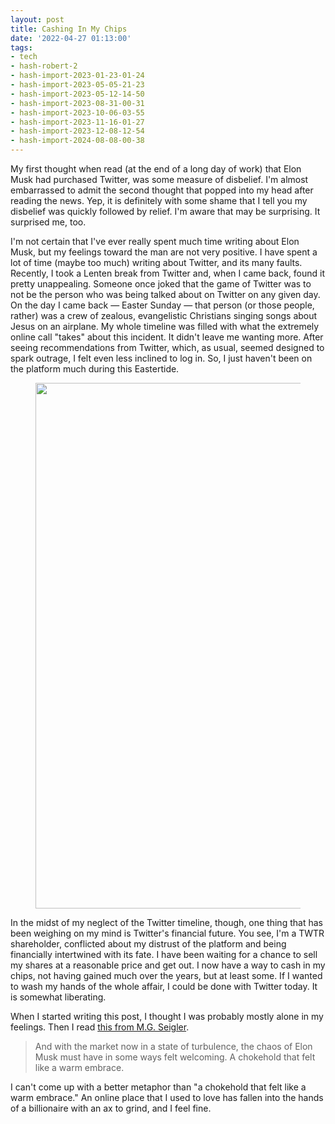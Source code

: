 ```yaml
---
layout: post
title: Cashing In My Chips
date: '2022-04-27 01:13:00'
tags:
- tech
- hash-robert-2
- hash-import-2023-01-23-01-24
- hash-import-2023-05-05-21-23
- hash-import-2023-05-12-14-50
- hash-import-2023-08-31-00-31
- hash-import-2023-10-06-03-55
- hash-import-2023-11-16-01-27
- hash-import-2023-12-08-12-54
- hash-import-2024-08-08-00-38
---
```


My first thought when read (at the end of a long day of work) that Elon Musk had purchased Twitter, was some measure of disbelief. I'm almost embarrassed to admit the second thought that popped into my head after reading the news. Yep, it is definitely with some shame that I tell you my disbelief was quickly followed by relief. I'm aware that may be surprising. It surprised me, too.

I'm not certain that I've ever really spent much time writing about Elon Musk, but my feelings toward the man are not very positive. I have spent a lot of time (maybe too much) writing about Twitter, and its many faults. Recently, I took a Lenten break from Twitter and, when I came back, found it pretty unappealing. Someone once joked that the game of Twitter was to not be the person who was being talked about on Twitter on any given day. On the day I came back — Easter Sunday — that person (or those people, rather) was a crew of zealous, evangelistic Christians singing songs about Jesus on an airplane. My whole timeline was filled with what the extremely online call "takes" about this incident. It didn't leave me wanting more. After seeing recommendations from Twitter, which, as usual, seemed designed to spark outrage, I felt even less inclined to log in. So, I just haven't been on the platform much during this Eastertide.

<figure class="kg-card kg-image-card"><img src=" __GHOST_URL__ /content/images/2022/06/AFA59055-1B30-4019-B40F-F3641DD6B3CA.jpeg" class="kg-image" alt loading="lazy" width="1447" height="841" srcset=" __GHOST_URL__ /content/images/size/w600/2022/06/AFA59055-1B30-4019-B40F-F3641DD6B3CA.jpeg 600w, __GHOST_URL__ /content/images/size/w1000/2022/06/AFA59055-1B30-4019-B40F-F3641DD6B3CA.jpeg 1000w, __GHOST_URL__ /content/images/2022/06/AFA59055-1B30-4019-B40F-F3641DD6B3CA.jpeg 1447w" sizes="(min-width: 720px) 720px"></figure>

In the midst of my neglect of the Twitter timeline, though, one thing that has been weighing on my mind is Twitter's financial future. You see, I'm a TWTR shareholder, conflicted about my distrust of the platform and being financially intertwined with its fate. I have been waiting for a chance to sell my shares at a reasonable price and get out. I now have a way to cash in my chips, not having gained much over the years, but at least some. If I wanted to wash my hands of the whole affair, I could be done with Twitter today. It is somewhat liberating.

When I started writing this post, I thought I was probably mostly alone in my feelings. Then I read [this from M.G. Seigler](https://500ish.com/twitter-molts-506b291e591f?source=rss-5c6977d2a94f------2).

> And with the market now in a state of turbulence, the chaos of Elon Musk must have in some ways felt welcoming. A chokehold that felt like a warm embrace.

I can't come up with a better metaphor than "a chokehold that felt like a warm embrace." An online place that I used to love has fallen into the hands of a billionaire with an ax to grind, and I feel fine.

